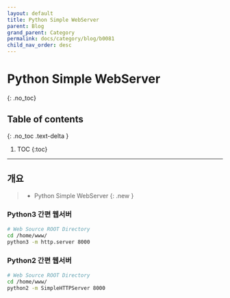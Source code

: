 ```yaml
---
layout: default
title: Python Simple WebServer
parent: Blog
grand_parent: Category
permalink: docs/category/blog/b0081
child_nav_order: desc
---
```

# Python Simple WebServer
{: .no_toc}

## Table of contents
{: .no_toc .text-delta }

1. TOC
{:toc}

---
## 개요

> - Python Simple WebServer
{: .new }

### Python3 간편 웹서버

```bash
# Web Source ROOT Directory
cd /home/www/
python3 -m http.server 8000
```

### Python2 간편 웹서버

```bash
# Web Source ROOT Directory
cd /home/www/
python2 -m SimpleHTTPServer 8000
```
